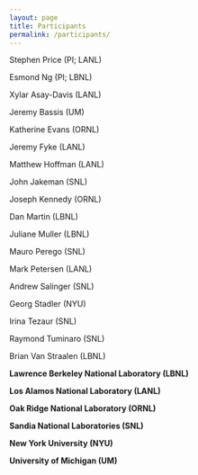 ```yaml
---
layout: page
title: Participants
permalink: /participants/
---
```



Stephen Price (PI; LANL)

Esmond Ng (PI; LBNL)

Xylar Asay-Davis (LANL)

Jeremy Bassis (UM)

Katherine Evans (ORNL)

Jeremy Fyke (LANL)

Matthew Hoffman (LANL)

John Jakeman (SNL)

Joseph Kennedy (ORNL)

Dan Martin (LBNL)

Juliane Muller (LBNL)

Mauro Perego (SNL)

Mark Petersen (LANL)

Andrew Salinger (SNL)

Georg Stadler (NYU)

Irina Tezaur (SNL)

Raymond Tuminaro (SNL)

Brian Van Straalen (LBNL)

**Lawrence Berkeley National Laboratory (LBNL)**

**Los Alamos National Laboratory (LANL)**

**Oak Ridge National Laboratory (ORNL)**

**Sandia National Laboratories (SNL)**

**New York University (NYU)**

**University of Michigan (UM)**






